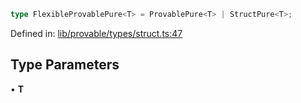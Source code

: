 ```ts
type FlexibleProvablePure<T> = ProvablePure<T> | StructPure<T>;
```

Defined in: [lib/provable/types/struct.ts:47](https://github.com/o1-labs/o1js/blob/89b7d1522af805d6d4c45a96d7a9cbc29a457aec/src/lib/provable/types/struct.ts#L47)

## Type Parameters

• **T**
